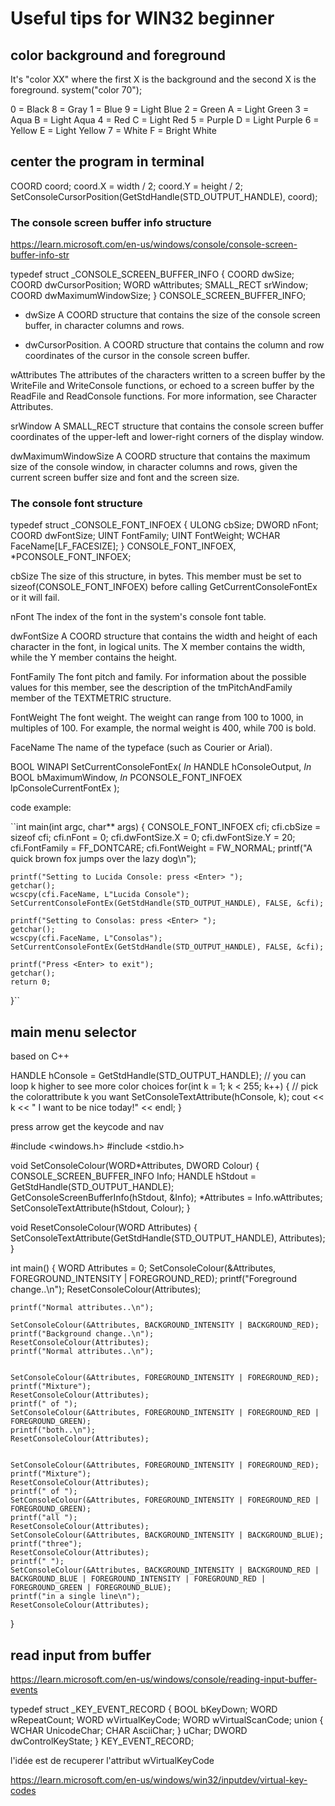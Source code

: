 # Useful tips for WIN32 beginner

## color background and foreground

It's "color XX" where the first X is the background and the second X is the foreground.
system("color 70");

0 = Black   8 = Gray
1 = Blue    9 = Light Blue
2 = Green   A = Light Green
3 = Aqua    B = Light Aqua
4 = Red     C = Light Red
5 = Purple  D = Light Purple
6 = Yellow  E = Light Yellow
7 = White   F = Bright White

## center the program in terminal

COORD coord;
coord.X = width / 2;
coord.Y = height / 2;
SetConsoleCursorPosition(GetStdHandle(STD_OUTPUT_HANDLE), coord);

### The console screen buffer info structure

<https://learn.microsoft.com/en-us/windows/console/console-screen-buffer-info-str>

typedef struct _CONSOLE_SCREEN_BUFFER_INFO {
  COORD      dwSize;
  COORD      dwCursorPosition;
  WORD       wAttributes;
  SMALL_RECT srWindow;
  COORD      dwMaximumWindowSize;
} CONSOLE_SCREEN_BUFFER_INFO;

- dwSize A COORD structure that contains the size of the console screen buffer, in character columns and rows.

- dwCursorPosition. A COORD structure that contains the column and row coordinates of the cursor in the console screen buffer.

wAttributes
The attributes of the characters written to a screen buffer by the WriteFile and WriteConsole functions, or echoed to a screen buffer by the ReadFile and ReadConsole functions. For more information, see Character Attributes.

srWindow
A SMALL_RECT structure that contains the console screen buffer coordinates of the upper-left and lower-right corners of the display window.

dwMaximumWindowSize
A COORD structure that contains the maximum size of the console window, in character columns and rows, given the current screen buffer size and font and the screen size.

### The console font structure

typedef struct _CONSOLE_FONT_INFOEX {
  ULONG cbSize;
  DWORD nFont;
  COORD dwFontSize;
  UINT  FontFamily;
  UINT  FontWeight;
  WCHAR FaceName[LF_FACESIZE];
} CONSOLE_FONT_INFOEX, *PCONSOLE_FONT_INFOEX;

cbSize
The size of this structure, in bytes. This member must be set to sizeof(CONSOLE_FONT_INFOEX) before calling GetCurrentConsoleFontEx or it will fail.

nFont
The index of the font in the system's console font table.

dwFontSize
A COORD structure that contains the width and height of each character in the font, in logical units. The X member contains the width, while the Y member contains the height.

FontFamily
The font pitch and family. For information about the possible values for this member, see the description of the tmPitchAndFamily member of the TEXTMETRIC structure.

FontWeight
The font weight. The weight can range from 100 to 1000, in multiples of 100. For example, the normal weight is 400, while 700 is bold.

FaceName
The name of the typeface (such as Courier or Arial).

BOOL WINAPI SetCurrentConsoleFontEx(
  _In_ HANDLE               hConsoleOutput,
  _In_ BOOL                 bMaximumWindow,
  _In_ PCONSOLE_FONT_INFOEX lpConsoleCurrentFontEx
);

code example:

``int main(int argc, char** args)
{
    CONSOLE_FONT_INFOEX cfi;
    cfi.cbSize = sizeof cfi;
    cfi.nFont = 0;
    cfi.dwFontSize.X = 0;
    cfi.dwFontSize.Y = 20;
    cfi.FontFamily = FF_DONTCARE;
    cfi.FontWeight = FW_NORMAL;
    printf("A quick brown fox jumps over the lazy dog\n");

    printf("Setting to Lucida Console: press <Enter> ");
    getchar();
    wcscpy(cfi.FaceName, L"Lucida Console");
    SetCurrentConsoleFontEx(GetStdHandle(STD_OUTPUT_HANDLE), FALSE, &cfi);

    printf("Setting to Consolas: press <Enter> ");
    getchar();
    wcscpy(cfi.FaceName, L"Consolas");
    SetCurrentConsoleFontEx(GetStdHandle(STD_OUTPUT_HANDLE), FALSE, &cfi);

    printf("Press <Enter> to exit");
    getchar();
    return 0;
}``

## main menu selector

based on C++

  HANDLE hConsole = GetStdHandle(STD_OUTPUT_HANDLE);
  // you can loop k higher to see more color choices
  for(int k = 1; k < 255; k++)
  {
    // pick the colorattribute k you want
    SetConsoleTextAttribute(hConsole, k);
    cout << k << " I want to be nice today!" << endl;
  }

  

  press arrow get the keycode and nav

  #include <windows.h>
   #include <stdio.h>

void SetConsoleColour(WORD*Attributes, DWORD Colour)
{
    CONSOLE_SCREEN_BUFFER_INFO Info;
    HANDLE hStdout = GetStdHandle(STD_OUTPUT_HANDLE);
    GetConsoleScreenBufferInfo(hStdout, &Info);
    *Attributes = Info.wAttributes;
    SetConsoleTextAttribute(hStdout, Colour);
}

void ResetConsoleColour(WORD Attributes)
{
    SetConsoleTextAttribute(GetStdHandle(STD_OUTPUT_HANDLE), Attributes);
}

int main()
{
    WORD Attributes = 0;
    SetConsoleColour(&Attributes, FOREGROUND_INTENSITY | FOREGROUND_RED);
    printf("Foreground change..\n");
    ResetConsoleColour(Attributes);

    printf("Normal attributes..\n");

    SetConsoleColour(&Attributes, BACKGROUND_INTENSITY | BACKGROUND_RED);
    printf("Background change..\n");
    ResetConsoleColour(Attributes);
    printf("Normal attributes..\n");


    SetConsoleColour(&Attributes, FOREGROUND_INTENSITY | FOREGROUND_RED);
    printf("Mixture");
    ResetConsoleColour(Attributes);
    printf(" of ");
    SetConsoleColour(&Attributes, FOREGROUND_INTENSITY | FOREGROUND_RED | FOREGROUND_GREEN);
    printf("both..\n");
    ResetConsoleColour(Attributes);


    SetConsoleColour(&Attributes, FOREGROUND_INTENSITY | FOREGROUND_RED);
    printf("Mixture");
    ResetConsoleColour(Attributes);
    printf(" of ");
    SetConsoleColour(&Attributes, FOREGROUND_INTENSITY | FOREGROUND_RED | FOREGROUND_GREEN);
    printf("all ");
    ResetConsoleColour(Attributes);
    SetConsoleColour(&Attributes, BACKGROUND_INTENSITY | BACKGROUND_BLUE);
    printf("three");
    ResetConsoleColour(Attributes);
    printf(" ");
    SetConsoleColour(&Attributes, BACKGROUND_INTENSITY | BACKGROUND_RED | BACKGROUND_BLUE | FOREGROUND_INTENSITY | FOREGROUND_RED | FOREGROUND_GREEN | FOREGROUND_BLUE);
    printf("in a single line\n");
    ResetConsoleColour(Attributes);
}

## read input from buffer

<https://learn.microsoft.com/en-us/windows/console/reading-input-buffer-events>

typedef struct _KEY_EVENT_RECORD {
  BOOL  bKeyDown;
  WORD  wRepeatCount;
  WORD  wVirtualKeyCode;
  WORD  wVirtualScanCode;
  union {
    WCHAR UnicodeChar;
    CHAR  AsciiChar;
  } uChar;
  DWORD dwControlKeyState;
} KEY_EVENT_RECORD;

l'idée est de recuperer l'attribut wVirtualKeyCode

<https://learn.microsoft.com/en-us/windows/win32/inputdev/virtual-key-codes>
